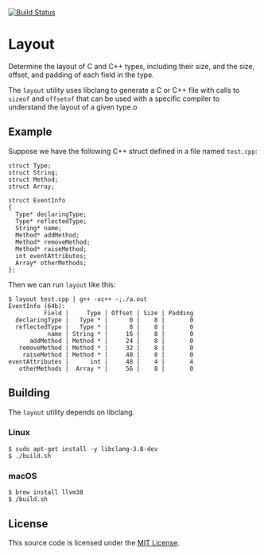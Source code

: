 [![Build Status](https://travis-ci.org/joshpeterson/layout.svg?branch=master)](https://travis-ci.org/joshpeterson/layout)

# Layout

Determine the layout of C and C++ types, including their size, and the size,
offset, and padding of each field in the type.

The `layout` utility uses libclang to generate a C or C++ file with calls to
`sizeof` and `offsetof` that can be used with a specific compiler to understand the
layout of a given type.o

## Example

Suppose we have the following C++ struct defined in a file named `test.cpp`:

```
struct Type;
struct String;
struct Method;
struct Array;

struct EventInfo
{
  Type* declaringType;
  Type* reflectedType;
  String* name;
  Method* addMethod;
  Method* removeMethod;
  Method* raiseMethod;
  int eventAttributes;
  Array* otherMethods;
};
```

Then we can run `layout` like this:

```
$ layout test.cpp | g++ -xc++ -;./a.out
EventInfo (64b):
          Field |     Type | Offset | Size | Padding
  declaringType |   Type * |      0 |    8 |       0
  reflectedType |   Type * |      8 |    8 |       0
           name | String * |     16 |    8 |       0
      addMethod | Method * |     24 |    8 |       0
   removeMethod | Method * |     32 |    8 |       0
    raiseMethod | Method * |     40 |    8 |       0
eventAttributes |      int |     48 |    4 |       4
   otherMethods |  Array * |     56 |    8 |       0
```

## Building

The `layout` utility depends on libclang.

### Linux

```
$ sudo apt-get install -y libclang-3.8-dev
$ ./build.sh
```

### macOS

```
$ brew install llvm38
$ /build.sh
```

## License

This source code is licensed under the [MIT License](http://opensource.org/licenses/MIT).
